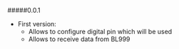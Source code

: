 #####0.0.1
- First version:
    - Allows to configure digital pin which will be used
    - Allows to receive data from BL999
